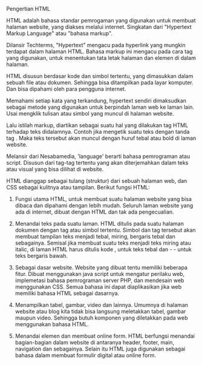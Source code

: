 Pengertian HTML


HTML adalah bahasa standar pemrogaman yang digunakan untuk membuat halaman website, yang diakses melalui internet. Singkatan dari "Hypertext Markup Language" atau "bahasa markup".

Dilansir Techterms, "Hypertext" mengacu pada hyperlink yang mungkin terdapat dalam halaman HTML. Bahasa markup ini mengacu pada cara tag yang digunakan, untuk menentukan tata letak halaman dan elemen di dalam halaman.

HTML disusun berdasar kode dan simbol tertentu, yang dimasukkan dalam sebuah file atau dokumen. Sehingga bisa ditampilkan pada layar komputer. Dan bisa dipahami oleh para pengguna internet.

Memahami setiap kata yang terkandung, hypertext sendiri dimaksudkan sebagai metode yang digunakan untuk berpindah laman web ke laman lain. Usai mengklik tulisan atau simbol yang muncul di halaman website.

Lalu istilah markup, diartikan sebagai suatu hal yang dilakukan tag HTML terhadap teks didalamnya. Contoh jika mengetik suatu teks dengan tanda tag  . Maka teks tersebut akan muncul dengan huruf tebal atau bold di laman website.

Melansir dari Nesabamedia, 'language' berarti bahasa pemrograman atau script. Disusun dari tag-tag tertentu yang akan diterjemahkan dalam teks atau visual yang bisa dilihat di website.

HTML dianggap sebagai tulang (struktur) dari sebuah halaman web, dan CSS sebagai kulitnya atau tampilan. Berikut fungsi HTML:
1. Fungsi utama HTML, untuk membuat suatu halaman website yang bisa dibaca dan dipahami dengan lebih mudah. Seluruh laman website yang ada di internet, dibuat dengan HTML dan tak ada pengecualian.

2. Menandai teks pada suatu laman. HTML ditulis pada suatu halaman dokumen dengan tag atau simbol tertentu. Simbol dan tag tersebut akan membuat tampilan teks menjadi tebal, miring, bergaris tebal dan sebagainya. Semisal jika membuat suatu teks menjadi teks miring atau italic, di laman HTML harus ditulis kode    ,   untuk teks tebal dan - - untuk teks bergaris bawah.

3. Sebagai dasar website. Website yang dibuat tentu memiliki beberapa fitur. Dibuat menggunakan java script untuk mengatur perilaku web, implemetasi bahasa pemrograman server PHP, dan mendesain web menggunakan CSS. Semua bahasa ini dapat diaplikasikan jika web memiliki bahasa HTML sebagai dasarnya.

4. Menampilkan tabel, gambar, video dan lainnya. Umumnya di halaman website atau blog kita tidak bisa langsung meletakkan tabel, gambar maupun video. Sehingga butuh komponen yang diletakkan pada web menggunakan bahasa HTML.

5. Menandai elemen dan membuat online form. HTML berfungsi menandai bagian-bagian dalam website di antaranya header, footer, main, navigation dan sebagainya. Selain itu HTML juga digunakan sebagai bahasa dalam membuat formulir digital atau online form.